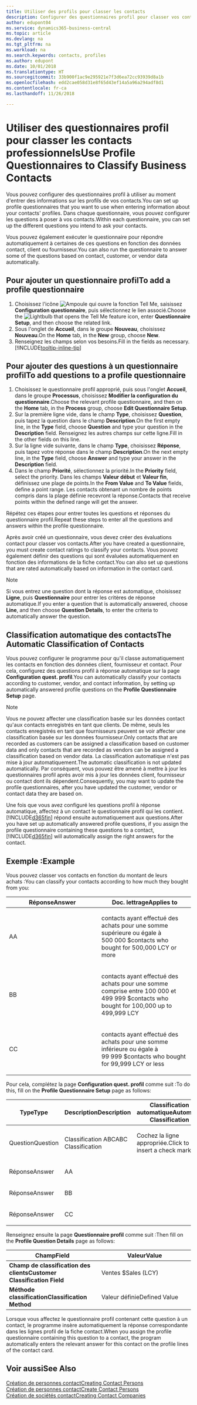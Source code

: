 ```yaml
---
title: Utiliser des profils pour classer les contacts
description: Configurer des questionnaires profil pour classer vos contacts professionnels
author: edupont04
ms.service: dynamics365-business-central
ms.topic: article
ms.devlang: na
ms.tgt_pltfrm: na
ms.workload: na
ms.search.keywords: contacts, profiles
ms.author: edupont
ms.date: 10/01/2018
ms.translationtype: HT
ms.sourcegitcommit: 33b900f1ac9e295921e7f3d6ea72cc93939d8a1b
ms.openlocfilehash: edd2cae058d31e8f65d43ef14a5a96a294adf8d1
ms.contentlocale: fr-ca
ms.lasthandoff: 11/26/2018

---
```


# <a name="use-profile-questionnaires-to-classify-business-contacts"></a><span data-ttu-id="aaac5-103">Utiliser des questionnaires profil pour classer les contacts professionnels</span><span class="sxs-lookup"><span data-stu-id="aaac5-103">Use Profile Questionnaires to Classify Business Contacts</span></span>
<span data-ttu-id="aaac5-104">Vous pouvez configurer des questionnaires profil à utiliser au moment d'entrer des informations sur les profils de vos contacts.</span><span class="sxs-lookup"><span data-stu-id="aaac5-104">You can set up profile questionnaires that you want to use when entering information about your contacts' profiles.</span></span> <span data-ttu-id="aaac5-105">Dans chaque questionnaire, vous pouvez configurer les questions à poser à vos contacts.</span><span class="sxs-lookup"><span data-stu-id="aaac5-105">Within each questionnaire, you can set up the different questions you intend to ask your contacts.</span></span>  

<span data-ttu-id="aaac5-106">Vous pouvez également exécuter le questionnaire pour répondre automatiquement à certaines de ces questions en fonction des données contact, client ou fournisseur.</span><span class="sxs-lookup"><span data-stu-id="aaac5-106">You can also run the questionnaire to answer some of the questions based on contact, customer, or vendor data automatically.</span></span>  

## <a name="to-add-a-profile-questionnaire"></a><span data-ttu-id="aaac5-107">Pour ajouter un questionnaire profil</span><span class="sxs-lookup"><span data-stu-id="aaac5-107">To add a profile questionnaire</span></span>
1.  <span data-ttu-id="aaac5-108">Choisissez l'icône ![Ampoule qui ouvre la fonction Tell Me](media/ui-search/search_small.png "Dites-moi ce que vous voulez faire"), saisissez **Configuration questionnaire**, puis sélectionnez le lien associé.</span><span class="sxs-lookup"><span data-stu-id="aaac5-108">Choose the ![Lightbulb that opens the Tell Me feature](media/ui-search/search_small.png "Tell me what you want to do") icon, enter **Questionnaire Setup**, and then choose the related link.</span></span>  
2.  <span data-ttu-id="aaac5-109">Sous l'onglet de **Accueil**, dans le groupe **Nouveau**, choisissez **Nouveau**.</span><span class="sxs-lookup"><span data-stu-id="aaac5-109">On the **Home** tab, in the **New** group, choose **New**.</span></span>  
3.  <span data-ttu-id="aaac5-110">Renseignez les champs selon vos besoins.</span><span class="sxs-lookup"><span data-stu-id="aaac5-110">Fill in the fields as necessary.</span></span> [!INCLUDE[tooltip-inline-tip](includes/tooltip-inline-tip_md.md)]  

## <a name="to-add-questions-to-a-profile-questionnaire"></a><span data-ttu-id="aaac5-111">Pour ajouter des questions à un questionnaire profil</span><span class="sxs-lookup"><span data-stu-id="aaac5-111">To add questions to a profile questionnaire</span></span>
1.  <span data-ttu-id="aaac5-112">Choisissez le questionnaire profil approprié, puis sous l'onglet **Accueil**, dans le groupe **Processus**, choisissez **Modifier la configuration du questionnaire**.</span><span class="sxs-lookup"><span data-stu-id="aaac5-112">Choose the relevant profile questionnaire, and then on the **Home** tab, in the **Process** group, choose **Edit Questionnaire Setup**.</span></span>  
2.  <span data-ttu-id="aaac5-113">Sur la première ligne vide, dans le champ **Type**, choisissez **Question**, puis tapez la question dans le champ **Description**.</span><span class="sxs-lookup"><span data-stu-id="aaac5-113">On the first empty line, in the **Type** field, choose **Question** and type your question in the **Description** field.</span></span> <span data-ttu-id="aaac5-114">Renseignez les autres champs sur cette ligne.</span><span class="sxs-lookup"><span data-stu-id="aaac5-114">Fill in the other fields on this line.</span></span>  
3.  <span data-ttu-id="aaac5-115">Sur la ligne vide suivante, dans le champ **Type**, choisissez **Réponse**, puis tapez votre réponse dans le champ **Description**.</span><span class="sxs-lookup"><span data-stu-id="aaac5-115">On the next empty line, in the **Type** field, choose **Answer** and type your answer in the **Description** field.</span></span>  
4.  <span data-ttu-id="aaac5-116">Dans le champ **Priorité**, sélectionnez la priorité.</span><span class="sxs-lookup"><span data-stu-id="aaac5-116">In the **Priority** field, select the priority.</span></span> <span data-ttu-id="aaac5-117">Dans les champs **Valeur début** et **Valeur fin**, définissez une plage de points.</span><span class="sxs-lookup"><span data-stu-id="aaac5-117">In the **From Value** and **To Value** fields, define a point range.</span></span> <span data-ttu-id="aaac5-118">Les contacts obtenant un nombre de points compris dans la plage définie recevront la réponse.</span><span class="sxs-lookup"><span data-stu-id="aaac5-118">Contacts that receive points within the defined range will get the answer.</span></span>  

<span data-ttu-id="aaac5-119">Répétez ces étapes pour entrer toutes les questions et réponses du questionnaire profil.</span><span class="sxs-lookup"><span data-stu-id="aaac5-119">Repeat these steps to enter all the questions and answers within the profile questionnaire.</span></span>

<span data-ttu-id="aaac5-120">Après avoir créé un questionnaire, vous devez créer des évaluations contact pour classer vos contacts.</span><span class="sxs-lookup"><span data-stu-id="aaac5-120">After you have created a questionnaire, you must create contact ratings to classify your contacts.</span></span> <span data-ttu-id="aaac5-121">Vous pouvez également définir des questions qui sont évaluées automatiquement en fonction des informations de la fiche contact.</span><span class="sxs-lookup"><span data-stu-id="aaac5-121">You can also set up questions that are rated automatically based on information in the contact card.</span></span>  

> [!NOTE]
> <span data-ttu-id="aaac5-122">Si vous entrez une question dont la réponse est automatique, choisissez <STRONG>Ligne</STRONG>, puis <STRONG>Questionnaire</STRONG> pour entrer les critères de réponse automatique.</span><span class="sxs-lookup"><span data-stu-id="aaac5-122">If you enter a question that is automatically answered, choose <STRONG>Line</STRONG>, and then choose <STRONG>Question Details</STRONG>, to enter the criteria to automatically answer the question.</span></span>

## <a name="the-automatic-classification-of-contacts"></a><span data-ttu-id="aaac5-123">Classification automatique des contacts</span><span class="sxs-lookup"><span data-stu-id="aaac5-123">The Automatic Classification of Contacts</span></span>
<span data-ttu-id="aaac5-124">Vous pouvez configurer le programme pour qu'il classe automatiquement les contacts en fonction des données client, fournisseur et contact. Pour cela, configurez des questions profil à réponse automatique sur la page **Configuration quest. profil**.</span><span class="sxs-lookup"><span data-stu-id="aaac5-124">You can automatically classify your contacts according to customer, vendor, and contact information, by setting up automatically answered profile questions on the **Profile Questionnaire Setup** page.</span></span>  

> [!NOTE]
> <span data-ttu-id="aaac5-125">Vous ne pouvez affecter une classification basée sur les données contact qu'aux contacts enregistrés en tant que clients. De même, seuls les contacts enregistrés en tant que fournisseurs peuvent se voir affecter une classification basée sur les données fournisseur.</span><span class="sxs-lookup"><span data-stu-id="aaac5-125">Only contacts that are recorded as customers can be assigned a classification based on customer data and only contacts that are recorded as vendors can be assigned a classification based on vendor data.</span></span> <span data-ttu-id="aaac5-126">La classification automatique n'est pas mise à jour automatiquement.</span><span class="sxs-lookup"><span data-stu-id="aaac5-126">The automatic classification is not updated automatically.</span></span> <span data-ttu-id="aaac5-127">Par conséquent, vous pouvez être amené à mettre à jour les questionnaires profil après avoir mis à jour les données client, fournisseur ou contact dont ils dépendent.</span><span class="sxs-lookup"><span data-stu-id="aaac5-127">Consequently, you may want to update the profile questionnaires, after you have updated the customer, vendor or contact data they are based on.</span></span>  

<span data-ttu-id="aaac5-128">Une fois que vous avez configuré les questions profil à réponse automatique, affectez à un contact le questionnaire profil qui les contient. [!INCLUDE[d365fin](includes/d365fin_md.md)] répond ensuite automatiquement aux questions.</span><span class="sxs-lookup"><span data-stu-id="aaac5-128">After you have set up automatically answered profile questions, if you assign the profile questionnaire containing these questions to a contact, [!INCLUDE[d365fin](includes/d365fin_md.md)] will automatically assign the right answers for the contact.</span></span>  

## <a name="example"></a><span data-ttu-id="aaac5-129">Exemple :</span><span class="sxs-lookup"><span data-stu-id="aaac5-129">Example</span></span>
<span data-ttu-id="aaac5-130">Vous pouvez classer vos contacts en fonction du montant de leurs achats :</span><span class="sxs-lookup"><span data-stu-id="aaac5-130">You can classify your contacts according to how much they bought from you:</span></span>

<table>
<colgroup>
<col style="width: 50%" />
<col style="width: 50%" />
</colgroup>
<thead>
<tr class="header">
<th><span data-ttu-id="aaac5-131"><strong>Réponse</strong></span><span class="sxs-lookup"><span data-stu-id="aaac5-131"><strong>Answer</strong></span></span></th>
<th><span data-ttu-id="aaac5-132"><strong>Doc. lettrage</strong></span><span class="sxs-lookup"><span data-stu-id="aaac5-132"><strong>Applies to</strong></span></span></th>
</tr>
</thead>
<tbody>
<tr class="odd">
<td><p><span data-ttu-id="aaac5-133">A</span><span class="sxs-lookup"><span data-stu-id="aaac5-133">A</span></span></p></td>
<td><p><span data-ttu-id="aaac5-134">contacts ayant effectué des achats pour une somme supérieure ou égale à 500 000 $</span><span class="sxs-lookup"><span data-stu-id="aaac5-134">contacts who bought for 500,000 LCY or more</span></span></p></td>
</tr>
<tr class="even">
<td><p><span data-ttu-id="aaac5-135">B</span><span class="sxs-lookup"><span data-stu-id="aaac5-135">B</span></span></p></td>
<td><p><span data-ttu-id="aaac5-136">contacts ayant effectué des achats pour une somme comprise entre 100 000 et 499 999 $</span><span class="sxs-lookup"><span data-stu-id="aaac5-136">contacts who bought for 100,000 up to 499,999 LCY</span></span></p></td>
</tr>
<tr class="odd">
<td><p><span data-ttu-id="aaac5-137">C</span><span class="sxs-lookup"><span data-stu-id="aaac5-137">C</span></span></p></td>
<td><p><span data-ttu-id="aaac5-138">contacts ayant effectué des achats pour une somme inférieure ou égale à 99 999 $</span><span class="sxs-lookup"><span data-stu-id="aaac5-138">contacts who bought for 99,999 LCY or less</span></span></p></td>
</tr>
</tbody>
</table>

<span data-ttu-id="aaac5-139">Pour cela, complétez la page **Configuration quest. profil** comme suit :</span><span class="sxs-lookup"><span data-stu-id="aaac5-139">To do this, fill on the **Profile Questionnaire Setup** page as follows:</span></span>


<table>
<colgroup>
<col style="width: 20%" />
<col style="width: 20%" />
<col style="width: 20%" />
<col style="width: 20%" />
<col style="width: 20%" />
</colgroup>
<thead>
<tr class="header">
<th><span data-ttu-id="aaac5-140"><strong>Type</strong></span><span class="sxs-lookup"><span data-stu-id="aaac5-140"><strong>Type</strong></span></span></th>
<th><span data-ttu-id="aaac5-141"><strong>Description</strong></span><span class="sxs-lookup"><span data-stu-id="aaac5-141"><strong>Description</strong></span></span></th>
<th><span data-ttu-id="aaac5-142"><strong>Classification automatique</strong></span><span class="sxs-lookup"><span data-stu-id="aaac5-142"><strong>Automatic Classification</strong></span></span></th>
<th><span data-ttu-id="aaac5-143"><strong>Valeur début</strong></span><span class="sxs-lookup"><span data-stu-id="aaac5-143"><strong>From Value</strong></span></span></th>
<th><span data-ttu-id="aaac5-144"><strong>Valeur fin</strong></span><span class="sxs-lookup"><span data-stu-id="aaac5-144"><strong>To Value</strong></span></span></th>
</tr>
</thead>
<tbody>
<tr class="odd">
<td><p><span data-ttu-id="aaac5-145">Question</span><span class="sxs-lookup"><span data-stu-id="aaac5-145">Question</span></span></p></td>
<td><p><span data-ttu-id="aaac5-146">Classification ABC</span><span class="sxs-lookup"><span data-stu-id="aaac5-146">ABC Classification</span></span></p></td>
<td><p><span data-ttu-id="aaac5-147">Cochez la ligne appropriée.</span><span class="sxs-lookup"><span data-stu-id="aaac5-147">Click to insert a check mark</span></span></p></td>
<td><p> </p></td>
<td><p> </p></td>
</tr>
<tr class="even">
<td><p><span data-ttu-id="aaac5-148">Réponse</span><span class="sxs-lookup"><span data-stu-id="aaac5-148">Answer</span></span></p></td>
<td><p><span data-ttu-id="aaac5-149">A</span><span class="sxs-lookup"><span data-stu-id="aaac5-149">A</span></span></p></td>
<td><p> </p></td>
<td><p><span data-ttu-id="aaac5-150">500,000</span><span class="sxs-lookup"><span data-stu-id="aaac5-150">500,000</span></span></p></td>
<td><p> </p></td>
</tr>
<tr class="odd">
<td><p><span data-ttu-id="aaac5-151">Réponse</span><span class="sxs-lookup"><span data-stu-id="aaac5-151">Answer</span></span></p></td>
<td><p><span data-ttu-id="aaac5-152">B</span><span class="sxs-lookup"><span data-stu-id="aaac5-152">B</span></span></p></td>
<td><p> </p></td>
<td><p><span data-ttu-id="aaac5-153">100,000</span><span class="sxs-lookup"><span data-stu-id="aaac5-153">100,000</span></span></p></td>
<td><p><span data-ttu-id="aaac5-154">499,999</span><span class="sxs-lookup"><span data-stu-id="aaac5-154">499,999</span></span></p></td>
</tr>
<tr class="even">
<td><p><span data-ttu-id="aaac5-155">Réponse</span><span class="sxs-lookup"><span data-stu-id="aaac5-155">Answer</span></span></p></td>
<td><p><span data-ttu-id="aaac5-156">C</span><span class="sxs-lookup"><span data-stu-id="aaac5-156">C</span></span></p></td>
<td><p> </p></td>
<td><p> </p></td>
<td><p><span data-ttu-id="aaac5-157">99,999</span><span class="sxs-lookup"><span data-stu-id="aaac5-157">99,999</span></span></p></td>
</tr>
</tbody>
</table>

<span data-ttu-id="aaac5-158">Renseignez ensuite la page **Questionnaire profil** comme suit :</span><span class="sxs-lookup"><span data-stu-id="aaac5-158">Then fill on the **Profile Question Details** page as follows:</span></span>
<table>
<colgroup>
<col style="width: 50%" />
<col style="width: 50%" />
</colgroup>
<thead>
<tr class="header">
<th><span data-ttu-id="aaac5-159"><strong>Champ</strong></span><span class="sxs-lookup"><span data-stu-id="aaac5-159"><strong>Field</strong></span></span></th>
<th><span data-ttu-id="aaac5-160"><strong>Valeur</strong></span><span class="sxs-lookup"><span data-stu-id="aaac5-160"><strong>Value</strong></span></span></th>
</tr>
</thead>
<tbody>
<tr>
<td><span data-ttu-id="aaac5-161"><strong>Champ de classification des clients</strong></span><span class="sxs-lookup"><span data-stu-id="aaac5-161"><strong>Customer Classification Field</strong></span></span></td>
<td><span data-ttu-id="aaac5-162"><emphasis>Ventes $</emphasis></span><span class="sxs-lookup"><span data-stu-id="aaac5-162"><emphasis>Sales (LCY)</emphasis></span></span></td>
</tr>
<tr>
<td><span data-ttu-id="aaac5-163"><strong>Méthode classification</strong></span><span class="sxs-lookup"><span data-stu-id="aaac5-163"><strong>Classification Method</strong></span></span></td>
<td><span data-ttu-id="aaac5-164"><emphasis>Valeur définie</emphasis></span><span class="sxs-lookup"><span data-stu-id="aaac5-164"><emphasis>Defined Value</emphasis></span></span></td>
</tr>
</tbody>
</table>

<span data-ttu-id="aaac5-165">Lorsque vous affectez le questionnaire profil contenant cette question à un contact, le programme insère automatiquement la réponse correspondante dans les lignes profil de la fiche contact.</span><span class="sxs-lookup"><span data-stu-id="aaac5-165">When you assign the profile questionnaire containing this question to a contact, the program automatically enters the relevant answer for this contact on the profile lines of the contact card.</span></span>

## <a name="see-also"></a><span data-ttu-id="aaac5-166">Voir aussi</span><span class="sxs-lookup"><span data-stu-id="aaac5-166">See Also</span></span>
[<span data-ttu-id="aaac5-167">Création de personnes contact</span><span class="sxs-lookup"><span data-stu-id="aaac5-167">Creating Contact Persons</span></span>](marketing-create-contact-persons.md)  
[<span data-ttu-id="aaac5-168">Création de personnes contact</span><span class="sxs-lookup"><span data-stu-id="aaac5-168">Create Contact Persons</span></span>](marketing-how-create-contact-persons.md)  
[<span data-ttu-id="aaac5-169">Création de sociétés contact</span><span class="sxs-lookup"><span data-stu-id="aaac5-169">Creating Contact Companies</span></span>](marketing-create-contact-companies.md)  

